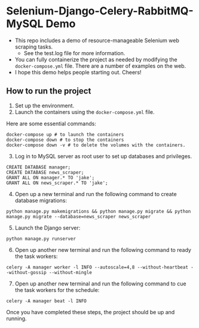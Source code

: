 # Selenium-Django-Celery-RabbitMQ-MySQL Demo

- This repo includes a demo of resource-manageable Selenium web scraping tasks.
    - See the test.log file for more information.
- You can fully containerize the project as needed by modifying the `docker-compose.yml` file. There are a number of examples on the web.
- I hope this demo helps people starting out. Cheers!

## How to run the project

1. Set up the environment.
2. Launch the containers using the `docker-compose.yml` file.

Here are some essential commands:

```
docker-compose up # to launch the containers
docker-compose down # to stop the containers
docker-compose down -v # to delete the volumes with the containers.
```

3. Log in to MySQL server as root user to set up databases and privileges.

```
CREATE DATABASE manager;
CREATE DATABASE news_scraper;
GRANT ALL ON manager.* TO 'jake';
GRANT ALL ON news_scraper.* TO 'jake';
```

4. Open up a new terminal and run the following command to create database migrations:

```
python manage.py makemigrations && python manage.py migrate && python manage.py migrate --database=news_scraper news_scraper
```

5. Launch the Django server:

```
python manage.py runserver
```

6. Open up another new terminal and run the following command to ready the task workers:

```
celery -A manager worker -l INFO --autoscale=4,8 --without-heartbeat --without-gossip --without-mingle
```

7. Open up another new terminal and run the following command to cue the task workers for the schedule:

```
celery -A manager beat -l INFO
```

Once you have completed these steps, the project should be up and running.
